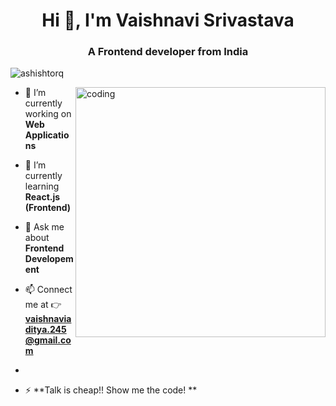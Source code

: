 <h1 align="center">Hi 👋, I'm Vaishnavi Srivastava</h1>
<h3 align="center">A Frontend developer from India</h3>

 <p align="left"> <img src="https://komarev.com/ghpvc/?username=ashishtorq&label=Profile%20views&color=0e75b6&style=flat" alt="ashishtorq" /> </p>


<img align= "right" alt="coding" width = "400" src = "https://camo.githubusercontent.com/19db51af5f90f1b152bc0b9078f5fe97053955be5074f03f17019c70345bdcdb/68747470733a2f2f6d69726f2e6d656469756d2e636f6d2f6d61782f313336302f302a37513379765349765f7430696f4a2d5a2e676966">

- 🔭 I’m currently working on **Web Applications**

- 🌱 I’m currently learning **React.js (Frontend)**

<!-- - 👯 I’m looking to collaborate on [FitFusion](https://wondrous-profiterole-ec81d2.netlify.app/)-->

- 💬 Ask me about **Frontend Developement**

- 📫 Connect me at 👉 **vaishnaviaditya.245@gmail.com**
- 

   <!---Fun fact **Talk is cheap!! Show me the code!** -->
- ⚡ **Talk is cheap!! Show me the code! **
